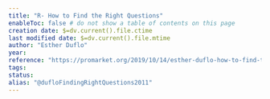 ```yaml
---
title: "R- How to Find the Right Questions"
enableToc: false # do not show a table of contents on this page
creation date: $=dv.current().file.ctime
last modified date: $=dv.current().file.mtime
author: "Esther Duflo"
year:
reference: "https://promarket.org/2019/10/14/esther-duflo-how-to-find-the-right-questions/"
tags: 
status: 
alias: "@dufloFindingRightQuestions2011"
---
```



